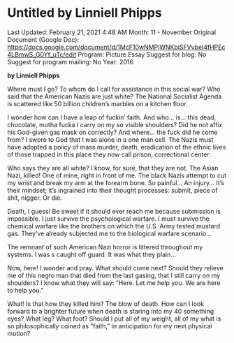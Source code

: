 # Untitled by Linniell Phipps

Last Updated: February 21, 2021 4:48 AM
Month: 11 - November
Original Document (Google Doc): https://docs.google.com/document/d/1McF10wNMPjWNKbiSFVvbel4fHPEc4LBmwS_G0Yf_uTc/edit
Program: Picture Essay
Suggest for blog: No
Suggest for program mailing: No
Year: 2016

**by Linniell Phipps**

Where must I go? To whom do I call for assistance in this social war? Who said that the American Nazis are just white? The National Socialist Agenda is scattered like 50 billion children’s marbles on a kitchen floor.

I wonder how can I have a leap of fuckin’ faith. And who… is… this dead, chocolate, motha fucka I carry on my so visible shoulders? Did he not affix his God-given gas mask on correctly? And where… the fuck did he come from? I swore to God that I was alone in a one man cell. The Nazis must have adopted a policy of mass murder, death, eradication of the ethnic lives of those trapped in this place they now call prison, correctional center.

Who says they are all white? I know, for sure, that they are not. The Asian Nazi, killed! One of mine, right in front of me. The black Nazis attempt to cut my wrist and break my arm at the forearm bone. So painful… An injury… It’s their mindset; it’s ingrained into their thought processes: submit, piece of shit, nigger. Or die.

Death, I guess! Be sweet if it should ever reach me because submission is impossible. I just survive the psychological warfare. I must survive the chemical warfare like the brothers on which the U.S. Army tested mustard gas. They’ve already subjected me to the biological warfare scenario…

The remnant of such American Nazi horror is littered throughout my systems. I was s caught off guard. It was what they plain…

Now, here! I wonder and pray. What should come next? Should they relieve me of this negro man that died from the last gasing, that I still carry on my shoulders? I know what they will say: “Here. Let me help you. We are here to help you.”

What! Is that how they killed him? The blow of death. How can I look forward to a brighter future when death is staring into my 40 something eyes? What leg? What foot? Should I put all of my weight, all of my what is so philosophically coined as “faith,” in anticipation for my next physical motion?